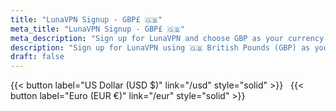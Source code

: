 ```yaml
---
title: "LunaVPN Signup - GBP£ 🇬🇧"
meta_title: "LunaVPN Signup - GBP£ 🇬🇧"
meta_description: "Sign up for LunaVPN and choose GBP as your currency for secure and fast VPN access."
description: "Sign up for LunaVPN using 🇬🇧 British Pounds (GBP) as your preferred currency. Enjoy a secure and reliable VPN service."
draft: false
---
```


<div class="text-center">{{< button label="US Dollar (USD $)" link="/usd" style="solid" >}} &nbsp; {{< button label="Euro (EUR €)" link="/eur" style="solid" >}}</div>

<script async src="https://js.stripe.com/v3/pricing-table.js"></script>
<stripe-pricing-table pricing-table-id="prctbl_1OUK2iKcwfnufCukmRibn2Md"
                      publishable-key="pk_live_51HiceVKcwfnufCukysfNCrit41gP7mloLigxYx0DFDZypWa4V6nzrxQtBgwPwKU5mVa4fzx4MKQQ61hAJSRLXSuJ00vUV97aru">
</stripe-pricing-table>

